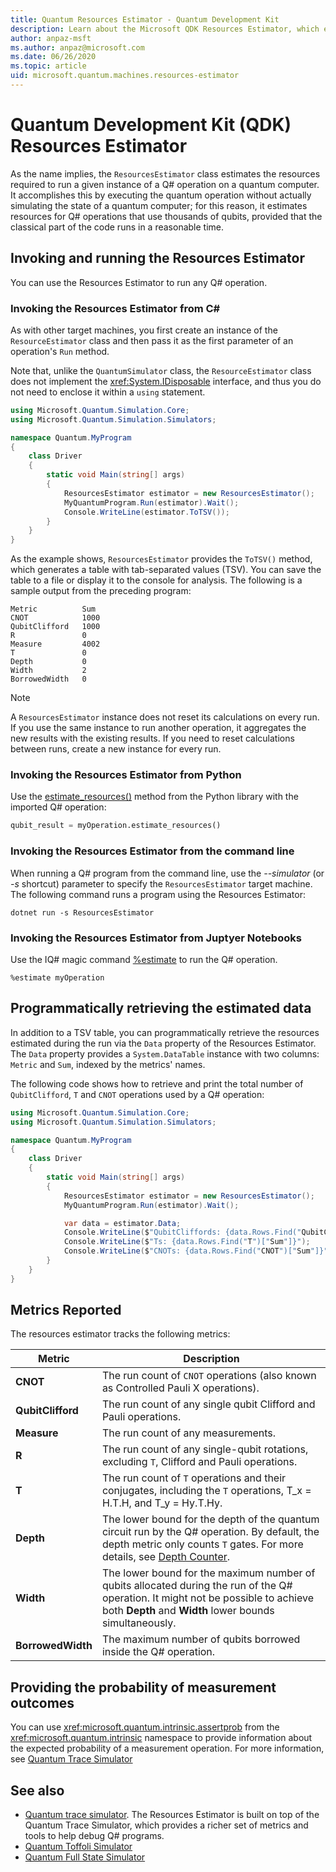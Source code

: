 ```yaml
---
title: Quantum Resources Estimator - Quantum Development Kit
description: Learn about the Microsoft QDK Resources Estimator, which estimates the resources required to run a given instance of a Q# operation on a quantum computer.
author: anpaz-msft
ms.author: anpaz@microsoft.com 
ms.date: 06/26/2020
ms.topic: article
uid: microsoft.quantum.machines.resources-estimator
---
```


# Quantum Development Kit (QDK) Resources Estimator

As the name implies, the `ResourcesEstimator` class estimates the resources required to run a given instance of a Q# operation on a quantum computer. It accomplishes this by executing the quantum operation without actually simulating the state of a quantum computer; for this reason, it estimates resources for Q# operations that use thousands of qubits, provided that the classical part of the code runs in a reasonable time.

## Invoking and running the Resources Estimator

You can use the Resources Estimator to run any Q# operation.

### Invoking the Resources Estimator from C# 

As with other target machines, you first create an instance of the `ResourceEstimator` class and then pass it as the first parameter of an operation's `Run` method.

Note that, unlike the `QuantumSimulator` class, the `ResourceEstimator` class does not implement the <xref:System.IDisposable> interface, and thus you do not need to enclose it within a `using` statement.

```csharp
using Microsoft.Quantum.Simulation.Core;
using Microsoft.Quantum.Simulation.Simulators;

namespace Quantum.MyProgram
{
    class Driver
    {
        static void Main(string[] args)
        {
            ResourcesEstimator estimator = new ResourcesEstimator();
            MyQuantumProgram.Run(estimator).Wait();
            Console.WriteLine(estimator.ToTSV());
        }
    }
}
```

As the example shows, `ResourcesEstimator` provides the `ToTSV()` method, which generates a table with tab-separated values (TSV). You can save the table to a file or display it to the console for analysis. The following is a sample output from the preceding program:

```output
Metric          Sum
CNOT            1000
QubitClifford   1000
R               0
Measure         4002
T               0
Depth           0
Width           2
BorrowedWidth   0
```

> [!NOTE]
> A `ResourcesEstimator` instance does not reset its calculations on every run. If you use the same instance to run another operation, it aggregates the new results with the existing results. If you need to reset calculations between runs, create a new instance for every run.

### Invoking the Resources Estimator from Python

Use the [estimate_resources()](https://docs.microsoft.com/python/qsharp/qsharp.loader.qsharpcallable) method from the Python library with the imported Q# operation:

```python
qubit_result = myOperation.estimate_resources()
```

### Invoking the Resources Estimator from the command line

When running a Q# program from the command line, use the *--simulator* (or *-s* shortcut) parameter to specify the `ResourcesEstimator` target machine. The following command runs a program using the Resources Estimator: 

```dotnetcli
dotnet run -s ResourcesEstimator

```

### Invoking the Resources Estimator from Juptyer Notebooks

Use the IQ# magic command [%estimate](xref:microsoft.quantum.iqsharp.magic-ref.simulate) to run the Q# operation.

```dotnetcli
%estimate myOperation
```

## Programmatically retrieving the estimated data

In addition to a TSV table, you can programmatically retrieve the resources estimated during the run via the `Data` property of the Resources Estimator. The `Data` property provides a `System.DataTable` instance with two columns: `Metric` and `Sum`, indexed by the metrics' names.

The following code shows how to retrieve and print the total number of `QubitClifford`, `T` and `CNOT` operations used by a Q# operation:

```csharp
using Microsoft.Quantum.Simulation.Core;
using Microsoft.Quantum.Simulation.Simulators;

namespace Quantum.MyProgram
{
    class Driver
    {
        static void Main(string[] args)
        {
            ResourcesEstimator estimator = new ResourcesEstimator();
            MyQuantumProgram.Run(estimator).Wait();

            var data = estimator.Data;
            Console.WriteLine($"QubitCliffords: {data.Rows.Find("QubitClifford")["Sum"]}");
            Console.WriteLine($"Ts: {data.Rows.Find("T")["Sum"]}");
            Console.WriteLine($"CNOTs: {data.Rows.Find("CNOT")["Sum"]}");
        }
    }
}
```

## Metrics Reported

The resources estimator tracks the following metrics:

|Metric|Description|
|----|----|
|__CNOT__    |The run count of `CNOT` operations (also known as Controlled Pauli X operations).|
|__QubitClifford__ |The run count of any single qubit Clifford and Pauli operations.|
|__Measure__    |The run count of any measurements.  |
|__R__    |The run count of any single-qubit rotations, excluding `T`, Clifford and Pauli operations.  |
|__T__    |The run count of `T` operations and their conjugates, including the `T` operations, T_x = H.T.H, and T_y = Hy.T.Hy.  |
|__Depth__|The lower bound for the depth of the quantum circuit run by the Q# operation. By default, the depth metric only counts `T` gates. For more details, see [Depth Counter](xref:microsoft.quantum.machines.qc-trace-simulator.depth-counter).   |
|__Width__    |The lower bound for the maximum number of qubits allocated during the run of the Q# operation. It might not be possible to achieve both __Depth__ and __Width__ lower bounds simultaneously.  |
|__BorrowedWidth__    |The maximum number of qubits borrowed inside the Q# operation.  |

## Providing the probability of measurement outcomes

You can use <xref:microsoft.quantum.intrinsic.assertprob> from the <xref:microsoft.quantum.intrinsic> namespace to provide information about the expected probability of a measurement operation. For more information, see [Quantum Trace Simulator](xref:microsoft.quantum.machines.qc-trace-simulator.intro)

## See also

- [Quantum trace simulator](xref:microsoft.quantum.machines.qc-trace-simulator.intro). The Resources Estimator is built on top of the Quantum Trace Simulator, which provides a richer set of metrics and tools to help debug Q# programs.
- [Quantum Toffoli Simulator](xref:microsoft.quantum.machines.toffoli-simulator)
- [Quantum Full State Simulator](xref:microsoft.quantum.machines.full-state-simulator) 